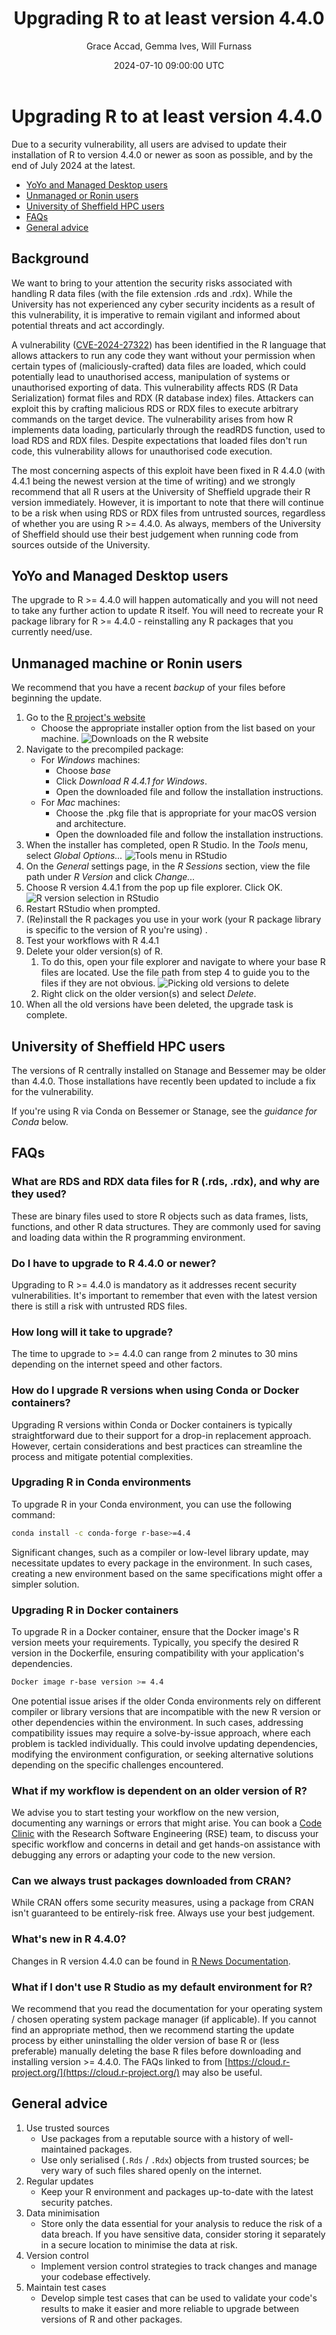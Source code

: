﻿---
layout: post
title: "Upgrading R to at least version 4.4.0"
author: Grace Accad, Gemma Ives, Will Furnass
slug: 2024-07-10-faqs-for-upgrading-r
date: 2024-07-10 09:00:00 UTC
tags: R rstats security
category:
link:
description:
social_image:
type: text
excerpt_separator: <!--more-->
---

# Upgrading R to at least version 4.4.0

Due to a security vulnerability, all users are advised to update their installation of R to version 4.4.0 or newer as soon as possible, and by the end of July 2024 at the latest.
<!--more-->

* [YoYo and Managed Desktop users](#yoyo-and-managed-desktop-users)
* [Unmanaged or Ronin users](#unmanaged-or-ronin-users)
* [University of Sheffield HPC users](#university-of-sheffield-hpc-users)
* [FAQs](#faqs)
* [General advice](#general-advice)

## Background

We want to bring to your attention the security risks associated with handling R data files (with the file extension .rds and .rdx).  While the University has not experienced any cyber security incidents as a result of this vulnerability, it is imperative to remain vigilant and informed about potential threats and act accordingly. 

A vulnerability ([CVE-2024-27322](https://hiddenlayer.com/research/r-bitrary-code-execution/)) has been identified in the R language that allows attackers to run any code they want without your permission when certain types of (maliciously-crafted) data files are loaded, which could potentially lead to unauthorised access, manipulation of systems or unauthorised exporting of data. This vulnerability affects RDS (R Data Serialization) format files and RDX (R database index) files. Attackers can exploit this by crafting malicious RDS or RDX files to execute arbitrary commands on the target device. The vulnerability arises from how R implements data loading, particularly through the readRDS function, used to load RDS and RDX files. Despite expectations that loaded files don't run code, this vulnerability allows for unauthorised code execution.


The most concerning aspects of this exploit have been fixed in R 4.4.0 (with 4.4.1 being the newest version at the time of writing) and we strongly recommend that all R users at the University of Sheffield upgrade their R version immediately. However, it is important to note that there will continue to be a risk when using RDS or RDX files from untrusted sources, regardless of whether you are using R >= 4.4.0. As always, members of the University of Sheffield should use their best judgement when running code from sources outside of the University.

## YoYo and Managed Desktop users

The upgrade to R >= 4.4.0 will happen automatically and you will not need to take any further action to update R itself. You will need to recreate your R package library for R >= 4.4.0 - reinstalling any R packages that you currently need/use.

## Unmanaged machine or Ronin users 

We recommend that you have a recent *backup* of your files before beginning the update.

1. Go to the [R project's website](https://cran.r-project.org/)
     * Choose the appropriate installer option from the list based on your machine.  ![Downloads on the R website](/assets/images/2024-06-05-faqs-for-upgrading-r/upgrading-r-rstudio-r-website-downloads.png)
1. Navigate to the precompiled package: 
    * For *Windows* machines: 
        * Choose _base_
        * Click _Download R 4.4.1 for Windows_.
        * Open the downloaded file and follow the installation instructions.
    * For *Mac* machines:
        * Choose the .pkg file that is appropriate for your macOS version and architecture.
        * Open the downloaded file and follow the installation instructions.
1. When the installer has completed, open R Studio. In the _Tools_ menu, select _Global Options..._   ![Tools menu in RStudio](/assets/images/2024-06-05-faqs-for-upgrading-r/upgrading-r-rstudio-tools-menu.png)
1. On the _General_ settings page, in the _R Sessions_ section,  view the file path under _R Version_ and click _Change..._
1. Choose R version 4.4.1 from the pop up file explorer. Click OK.   ![R version selection in RStudio](/assets/images/2024-06-05-faqs-for-upgrading-r/upgrading-r-rstudio-version-selection.png)
1. Restart RStudio when prompted.
1. (Re)install the R packages you use in your work (your R package library is specific to the version of R you're using) .
1. Test your workflows with R 4.4.1 
1. Delete your older version(s) of R. 
   1. To do this, open your file explorer and navigate to where your base R files are located. Use the file path from step 4 to guide you to the files if they are not obvious.  ![Picking old versions to delete](/assets/images/2024-06-05-faqs-for-upgrading-r/upgrading-r-rstudio-r-folder-deletion.png)
   1. Right click on the older version(s) and select _Delete_.  
1. When all the old versions have been deleted, the upgrade task is complete.

## University of Sheffield HPC users

The versions of R centrally installed on Stanage and Bessemer may be older than 4.4.0. Those installations have recently been updated to include a fix for the vulnerability.  

If you're using R via Conda on Bessemer or Stanage, see the *guidance for Conda* below.

## FAQs

### What are RDS and RDX data files for R (.rds, .rdx), and why are they used?

These are binary files used to store R objects such as data frames, lists, functions, and other R data structures. They are commonly used for saving and loading data within the R programming environment.

### Do I have to upgrade to R 4.4.0 or newer?

Upgrading to R >= 4.4.0 is mandatory as it addresses recent security vulnerabilities. It's important to remember that even with the latest version there is still a risk with untrusted RDS files.

### How long will it take to upgrade?

The time to upgrade to >= 4.4.0 can range from 2 minutes to 30 mins depending on the internet speed and other factors.

### How do I upgrade R versions when using Conda or Docker containers?

Upgrading R versions within Conda or Docker containers is typically straightforward due to their support for a drop-in replacement approach. However, certain considerations and best practices can streamline the process and mitigate potential complexities.

### Upgrading R in Conda environments

To upgrade R in your Conda environment, you can use the following command:

```sh
conda install -c conda-forge r-base>=4.4
```

Significant changes, such as a compiler or low-level library update, may necessitate updates to every package in the environment. In such cases, creating a new environment based on the same specifications might offer a simpler solution.

### Upgrading R in Docker containers

To upgrade R in a Docker container, ensure that the Docker image's R version meets your requirements. Typically, you specify the desired R version in the Dockerfile, ensuring compatibility with your application's dependencies.

```sh
Docker image r-base version >= 4.4
```

One potential issue arises if the older Conda environments rely on different compiler or library versions that are incompatible with the new R version or other dependencies within the environment. In such cases, addressing compatibility issues may require a solve-by-issue approach, where each problem is tackled individually. This could involve updating dependencies, modifying the environment configuration, or seeking alternative solutions depending on the specific challenges encountered.

### What if my workflow is dependent on an older version of R?

We advise you to start testing your workflow on the new version, documenting any warnings or errors that might arise. You can book a [Code Clinic](https://rse.shef.ac.uk/support/code-clinic/) with the Research Software Engineering (RSE) team, to discuss your specific workflow and concerns in detail and get hands-on assistance with debugging any errors or adapting your code to the new version.

### Can we always trust packages downloaded from CRAN?

While CRAN offers some security measures, using a package from CRAN isn't guaranteed to be entirely-risk free. Always use your best judgement. 

### What's new in R 4.4.0? 

Changes in R version 4.4.0 can be found in [R News Documentation](https://cran.r-project.org/bin/windows/base/NEWS.R-4.4.0.html). 

### What if I don't use R Studio as my default environment for R?

We recommend that you read the documentation for your operating system / chosen operating system package manager (if applicable). If you cannot find an appropriate method, then we recommend starting the update process by either uninstalling the older version of base R or (less preferable) manually deleting the base R files before downloading and installing version >= 4.4.0.  The FAQs linked to from [https://cloud.r-project.org/](https://cloud.r-project.org/) may also be useful.

## General advice

1. Use trusted sources
    * Use packages from a reputable source with a history of well-maintained packages. 
    * Use only serialised (`.Rds` / `.Rdx`) objects from trusted sources; be very wary of such files shared openly on the internet.
1. Regular updates
    * Keep your R environment and packages up-to-date with the latest security patches. 
1. Data minimisation
    * Store only the data essential for your analysis to reduce the risk of a data breach. If you have sensitive data, consider storing it separately in a secure location to minimise the data at risk. 
1. Version control
    * Implement version control strategies to track changes and manage your codebase effectively. 
1. Maintain test cases
    * Develop simple test cases that can be used to validate your code's results to make it easier and more reliable to upgrade between versions of R and other packages.
